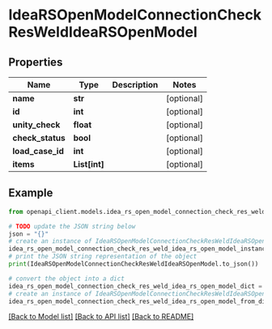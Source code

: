 # IdeaRSOpenModelConnectionCheckResWeldIdeaRSOpenModel


## Properties

Name | Type | Description | Notes
------------ | ------------- | ------------- | -------------
**name** | **str** |  | [optional] 
**id** | **int** |  | [optional] 
**unity_check** | **float** |  | [optional] 
**check_status** | **bool** |  | [optional] 
**load_case_id** | **int** |  | [optional] 
**items** | **List[int]** |  | [optional] 

## Example

```python
from openapi_client.models.idea_rs_open_model_connection_check_res_weld_idea_rs_open_model import IdeaRSOpenModelConnectionCheckResWeldIdeaRSOpenModel

# TODO update the JSON string below
json = "{}"
# create an instance of IdeaRSOpenModelConnectionCheckResWeldIdeaRSOpenModel from a JSON string
idea_rs_open_model_connection_check_res_weld_idea_rs_open_model_instance = IdeaRSOpenModelConnectionCheckResWeldIdeaRSOpenModel.from_json(json)
# print the JSON string representation of the object
print(IdeaRSOpenModelConnectionCheckResWeldIdeaRSOpenModel.to_json())

# convert the object into a dict
idea_rs_open_model_connection_check_res_weld_idea_rs_open_model_dict = idea_rs_open_model_connection_check_res_weld_idea_rs_open_model_instance.to_dict()
# create an instance of IdeaRSOpenModelConnectionCheckResWeldIdeaRSOpenModel from a dict
idea_rs_open_model_connection_check_res_weld_idea_rs_open_model_from_dict = IdeaRSOpenModelConnectionCheckResWeldIdeaRSOpenModel.from_dict(idea_rs_open_model_connection_check_res_weld_idea_rs_open_model_dict)
```
[[Back to Model list]](../README.md#documentation-for-models) [[Back to API list]](../README.md#documentation-for-api-endpoints) [[Back to README]](../README.md)


